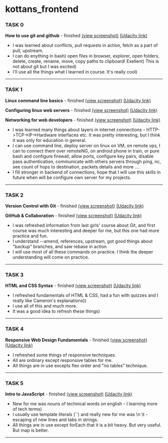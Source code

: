 # kottans_frontend

### TASK 0
**How to use git and github** - finished [(view screenshot)](task_0/Udacity__How_to_use_git_and_Github__finished.jpg) [(Udacity link)](https://classroom.udacity.com/courses/ud775)

- I was learned about conflicts, pull requests in action, fetch as a part of pull, upstream. 
- I can do enything in bash) open files in browser, explorer, open folders, delete, create, rename, move, copy paths to clipboard! Exellent) This is not about git but I was excited)
- I'll use all the things what I learned in course. It's really cool)


----------


### TASK 1

**Linux command line basics** - finished [(view screenshot)](task_1/Udacity__Linux_command_line_basics__finished.jpg) [(Udacity link)](https://classroom.udacity.com/courses/ud595)

**Configuring linux web servers** - finished [(view screenshot)](task_1/Udacity__Configuring_linux_web_servers__finished.jpg) [(Udacity link)](https://classroom.udacity.com/courses/ud299)

**Networking for web developers** - finished [(view screenshot)](task_1/Udacity__Networking_for_web_developers__finished.jpg) [(Udacity link)](https://classroom.udacity.com/courses/ud256)

 - I was learned many things about layers in internet connections - HTTP->TCP->IP->Hardware interfaces etc. It was pretty interesting, but I think it was only for education in general.
 - I can use command line, deploy server on linux on VM, on remote vps, I can to connect them over remoteNG, on android phone in train, or pure bash and configure firewall, allow ports, configure key pairs, disable pass authentication, communicate with others servers through ping, nc, see count of hops to destination, packets details and more ....
 - I fill stronger in backend of connections, hope that I will use this skills in future when will be configure own server for my projects. 


----------


### TASK 2

 **Version Control with Git** - finished [(view screenshot)](task_2/Udacity__Version_Control_with_Git__finished.jpg) [(Udacity link)](https://classroom.udacity.com/courses/ud123/)

 **GitHub & Collaboration** - finished [(view screenshot)](task_2/Udacity__Github_and_collaboration__finished.jpg) [(Udacity link)](https://classroom.udacity.com/courses/ud456)
 
 - I was refreshed information from last girls' course about Git, and first course was much interesting and deeper for me, but this one had more practice and fun. 
 - I understand --amend, references, upstream, got good things about "backup" branches, and saw rebase in action. 
 - I will use most of all these commands on practice. I think the deeper understanding will come on practice.

----------


### TASK 3

 **HTML and CSS Syntax** - finished [(view screenshot)](task_3/Udacity__HTML_and_CSS_Syntax__finished.jpg) [(Udacity link)](https://classroom.udacity.com/courses/ud001)
  
 - I refreshed fundamentals of HTML & CSS, had a fun with quizzes and I really like Cameron's explanations))
 - I use all of this and much more.
 - It was a good idea to refresh these things)

----------

### TASK 4

 **Responsive Web Design Fundamentals** - finished [(view screenshot)](task_4/Udacity__Responsive_web_Design_fundamentals__finished.jpg) [(Udacity link)](https://classroom.udacity.com/courses/ud893)

 - I refreshed some things of responsive techniques.
 - All are ordinary except responsive tables for me.
 - All things are in use excepts flex order and "no tables" technique.

----------

### TASK 5

 **Intro to JavaScript** - finished [(view screenshot)](task_5/Udacity__Intro_to_javascript__finished.jpg) [(Udacity link)](https://classroom.udacity.com/courses/ud803)

 - New for me was nouns of technical words on english - I learning more of tech terms)
 - I usually use template literals (``) and really new for me was \n \t - escaping of new lines and tabs in strings.
 - All things are in use except forEach that it is a bit heavy. But very useful. But map is better. 

----------



